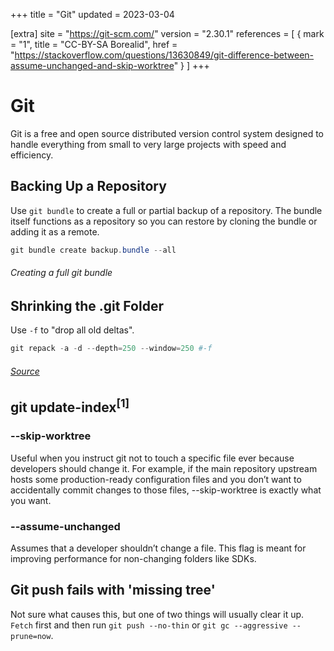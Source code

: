 +++
title = "Git"
updated = 2023-03-04

[extra]
site = "https://git-scm.com/"
version = "2.30.1"
references = [
    { mark = "1", title = "CC-BY-SA Borealid", href = "https://stackoverflow.com/questions/13630849/git-difference-between-assume-unchanged-and-skip-worktree" }
]
+++

# Git
Git is a free and open source distributed version control system designed to handle everything from small to very large projects with speed and efficiency.



## Backing Up a Repository

Use `git bundle` to create a full or partial backup of a repository. The bundle itself functions as a repository so you can restore by cloning the bundle or adding it as a remote.

```powershell
git bundle create backup.bundle --all
```
###### Creating a full git bundle



## Shrinking the .git Folder

Use `-f` to "drop all old deltas".

```powershell
git repack -a -d --depth=250 --window=250 #-f
```
###### [Source](https://gcc.gnu.org/legacy-ml/gcc/2007-12/msg00165.html)



##  git update-index<sup>[1]</sup>

### --skip-worktree
Useful when you instruct git not to touch a specific file ever because developers should change it. For example, if the main repository upstream hosts some production-ready configuration files and you don’t want to accidentally commit changes to those files, --skip-worktree is exactly what you want.

### --assume-unchanged
Assumes that a developer shouldn’t change a file. This flag is meant for improving performance for non-changing folders like SDKs.

## Git push fails with 'missing tree'

Not sure what causes this, but one of two things will usually clear it up. `Fetch` first and then run `git push --no-thin` or `git gc --aggressive --prune=now`.



